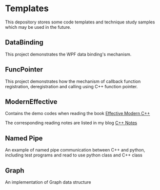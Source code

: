 # Templates

This depository stores some code templates and technique study samples which may be used in the future.

## DataBinding

This project demonstrates the WPF data binding's mechanism.

## FuncPointer

This project demonstrates how the mechanism of callback function registration, deregistration and calling using C++ function pointer.

## ModernEffective

Contains the demo codes when reading the book [Effective Modern C++](http://shop.oreilly.com/product/0636920033707.do)

The corresponding reading notes are listed in my blog [C++ Notes](https://einsteinliu.github.io/tags/#C++)

## Named Pipe

An example of named pipe communication between C++ and python, including test programs and read to use python class and C++ class

## Graph 

An implementation of Graph data structure



